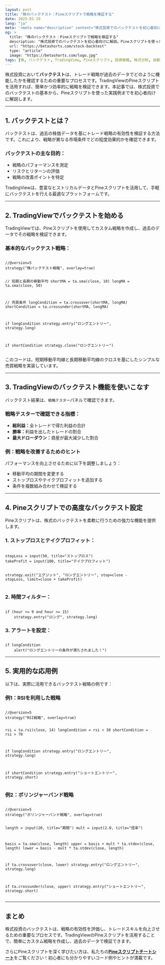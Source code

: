```yaml
---
layout: post
title: "株のバックテスト：Pineスクリプトで戦略を検証する"
date: 2025-01-19
lang: "ja"
meta: '<meta name="description" content="株式投資でのバックテストを初心者向けに解説。Pineスクリプトを活用してTradingViewで効率的に戦略を検証する方法を学びましょう。"><meta name="keywords" content="株, バックテスト, Pineスクリプト, TradingView, 投資戦略, 株式分析, バックテスト方法"><meta name="author" content="Beta Shorts"><meta name="robots" content="index, follow"><link rel="canonical" href="https://betashorts.com/stock-backtest">'
og: >
  title: "株のバックテスト：Pineスクリプトで戦略を検証する"
  description: "株式投資でのバックテストを初心者向けに解説。Pineスクリプトを使ったTradingViewでの効率的な戦略検証方法を学びましょう。"
  url: "https://betashorts.com/stock-backtest"
  type: "article"
  image: "https://betashorts.com/logo.jpg"
tags: [株, バックテスト, TradingView, Pineスクリプト, 投資戦略, 株式分析, 自動化]
---
```


<p>株式投資において<strong>バックテスト</strong>は、トレード戦略が過去のデータでどのように機能したかを確認するための重要なプロセスです。TradingViewのPineスクリプトを活用すれば、簡単かつ効率的に戦略を検証できます。本記事では、株式投資でのバックテストの基本から、Pineスクリプトを使った実践例までを初心者向けに解説します。</p>

---

<h2>1. バックテストとは？</h2>
<p>バックテストは、過去の株価データを基にトレード戦略の有効性を検証する方法です。これにより、戦略が異なる市場条件でどの程度効果的かを確認できます。</p>

<h3>バックテストの主な目的：</h3>
<ul>
  <li>戦略のパフォーマンスを測定</li>
  <li>リスクとリターンの評価</li>
  <li>戦略の改善ポイントを特定</li>
</ul>

<p>TradingViewは、豊富なヒストリカルデータとPineスクリプトを活用して、手軽にバックテストを行える最適なプラットフォームです。</p>

---

<h2>2. TradingViewでバックテストを始める</h2>
<p>TradingViewでは、Pineスクリプトを使用してカスタム戦略を作成し、過去のデータでその戦略を検証できます。</p>

<h3>基本的なバックテスト戦略：</h3>
<pre><code>
//@version=5
strategy("株バックテスト戦略", overlay=true)

// 短期と長期の移動平均
shortMA = ta.sma(close, 10)
longMA = ta.sma(close, 50)

// 売買条件
longCondition = ta.crossover(shortMA, longMA)
shortCondition = ta.crossunder(shortMA, longMA)

if longCondition
    strategy.entry("ロングエントリー", strategy.long)

if shortCondition
    strategy.close("ロングエントリー")
</code></pre>

<p>このコードは、短期移動平均線と長期移動平均線のクロスを基にしたシンプルな売買戦略を実装しています。</p>

---

<h2>3. TradingViewのバックテスト機能を使いこなす</h2>
<p>バックテスト結果は、<code>戦略テスター</code>パネルで確認できます。</p>

<h3>戦略テスターで確認できる指標：</h3>
<ul>
  <li><strong>総利益：</strong>全トレードで得た利益の合計</li>
  <li><strong>勝率：</strong>利益を出したトレードの割合</li>
  <li><strong>最大ドローダウン：</strong>資産が最大減少した割合</li>
</ul>

<h3>例：戦略を改善するためのヒント</h3>
<p>パフォーマンスを向上させるために以下を調整しましょう：</p>
<ul>
  <li>移動平均の期間を変更する</li>
  <li>ストップロスやテイクプロフィットを追加する</li>
  <li>条件を複数組み合わせて検証する</li>
</ul>

---

<h2>4. Pineスクリプトでの高度なバックテスト設定</h2>
<p>Pineスクリプトは、株式のバックテストを柔軟に行うための強力な機能を提供します。</p>

<h3>1. ストップロスとテイクプロフィット：</h3>
<pre><code>
stopLoss = input(50, title="ストップロス")
takeProfit = input(100, title="テイクプロフィット")

strategy.exit("エグジット", "ロングエントリー", stop=close - stopLoss, limit=close + takeProfit)
</code></pre>

<h3>2. 時間フィルター：</h3>
<pre><code>
if (hour >= 9 and hour <= 15)
    strategy.entry("ロング", strategy.long)
</code></pre>

<h3>3. アラートを設定：</h3>
<pre><code>
if longCondition
    alert("ロングエントリーの条件が満たされました！")
</code></pre>

---

<h2>5. 実用的な応用例</h2>
<p>以下は、実際に活用できるバックテスト戦略の例です：</p>

<h3>例1：RSIを利用した戦略</h3>
<pre><code>
//@version=5
strategy("RSI戦略", overlay=true)

rsi = ta.rsi(close, 14)
longCondition = rsi < 30
shortCondition = rsi > 70

if longCondition
    strategy.entry("ロングエントリー", strategy.long)

if shortCondition
    strategy.entry("ショートエントリー", strategy.short)
</code></pre>

<h3>例2：ボリンジャーバンド戦略</h3>
<pre><code>
//@version=5
strategy("ボリンジャーバンド戦略", overlay=true)

length = input(20, title="期間")
mult = input(2.0, title="倍率")

basis = ta.sma(close, length)
upper = basis + mult * ta.stdev(close, length)
lower = basis - mult * ta.stdev(close, length)

if ta.crossover(close, lower)
    strategy.entry("ロングエントリー", strategy.long)

if ta.crossunder(close, upper)
    strategy.entry("ショートエントリー", strategy.short)
</code></pre>

---

<h2>まとめ</h2>
<p>株式投資のバックテストは、戦略の有効性を評価し、トレードスキルを向上させるための重要なプロセスです。TradingViewのPineスクリプトを活用することで、簡単にカスタム戦略を作成し、過去のデータで検証できます。</p>
<p>さらにPineスクリプトを深く学びたい方は、私たちの<a href="https://betashorts.gumroad.com/l/kwrjr" target="_blank"><strong>Pineスクリプトチートシート</strong></a>をご覧ください！初心者にも分かりやすいコード例やヒントが満載です。</p>
